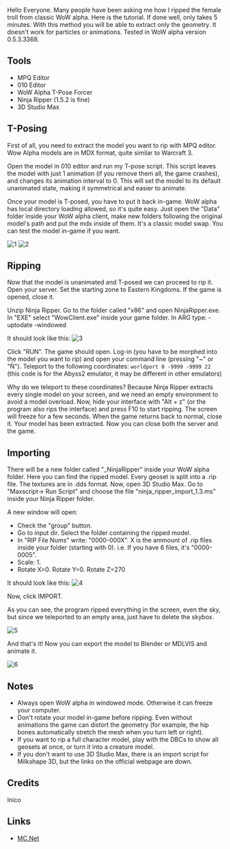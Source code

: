 Hello Everyone. Many people have been asking me how I ripped the female troll from classic WoW alpha. Here is the tutorial. If done well, only takes 5 minutes. With this method you will be able to extract only the geometry. It doesn't work for particles or animations.
Tested in WoW alpha version 0.5.3.3368.

## Tools
* MPQ Editor
* 010 Editor
* WoW Alpha T-Pose Forcer
* Ninja Ripper (1.5.2 is fine)
* 3D Studio Max

## T-Posing
First of all, you need to extract the model you want to rip with MPQ editor. Wow Alpha models are in MDX format, quite similar to Warcraft 3.

Open the model in 010 editor and run my T-pose script. This script leaves the model with just 1 animation (if you remove them all, the game crashes), and changes its animation interval to 0. This will set the model to its default unanimated state, making it symmetrical and easier to animate.

Once your model is T-posed, you have to put it back in-game. WoW alpha has local directory loading allowed, so it's quite easy. Just open the "Data" folder inside your WoW alpha client, make new folders following the original model's path and put the mdx inside of them. It's a classic model swap. You can test the model in-game if you want.

![1](images/rvam-1.jpg)
![2](images/rvam-2.jpg)

## Ripping
Now that the model is unanimated and T-posed we can proceed to rip it. Open your server. Set the starting zone to Eastern Kingdoms. If the game is opened, close it.

Unzip Ninja Ripper. Go to the folder called "x86" and open NinjaRipper.exe. In "EXE" select "WowClient.exe" inside your game folder. In ARG type: -uptodate -windowed

It should look like this:
![3](images/rvam-3.jpg)

Click "RUN". The game should open. Log-in (you have to be morphed into the model you want to rip) and open your command line (pressing "~" or "Ñ"). Teleport to the following coordinates: `worldport 0 -9999 -9999 22` (this code is for the Abyss2 emulator, it may be different in other emulators)

Why do we teleport to these coordinates? Because Ninja Ripper extracts every single model on your screen, and we need an empty environment to avoid a model overload.
Now, hide your interface with "Alt + z" (or the program also rips the interface) and press F10 to start ripping. The screen will freeze for a few seconds. When the game returns back to normal, close it. Your model has been extracted. Now you can close both the server and the game.

## Importing
There will be a new folder called "_NinjaRipper" inside your WoW alpha folder. Here you can find the ripped model. Every geoset is split into a .rip file. The textures are in .dds format. Now, open 3D Studio Max. Go to "Maxscript-> Run Script" and choose the file "ninja_ripper_import_1.3.ms" inside your Ninja Ripper folder.

A new window will open:

* Check the "group" button.
* Go to input dir. Select the folder containing the ripped model.
* In "RIP File Nums" write: "0000-000X". X is the ammount of .rip files inside your folder (starting with 0). i.e. If you have 6 files, it's "0000-0005".
* Scale: 1.
* Rotate X=0. Rotate Y=0. Rotate Z=270

It should look like this:
![4](images/rvam-4.jpg)

Now, click IMPORT.

As you can see, the program ripped everything in the screen, even the sky, but since we teleported to an empty area, just have to delete the skybox.

![5](images/rvam-5.jpg)

And that's it! Now you can export the model to Blender or MDLVIS and animate it.

![6](images/rvam-6.jpg)

## Notes
* Always open WoW alpha in windowed mode. Otherwise it can freeze your computer.
* Don't rotate your model in-game before ripping. Even without animations the game can distort the geometry (for example, the hip bones automatically stretch the mesh when you turn left or right).
* If you want to rip a full character model, play with the DBCs to show all geosets at once, or turn it into a creature model.
* If you don't want to use 3D Studio Max, there is an import script for Milkshape 3D, but the links on the official webpage are down.

## Credits
Inico

## Links
* [MC.Net](http://www.model-changing.net/tutorials/article/89-ripping-vanilla-alpha-models-only-geometry/)